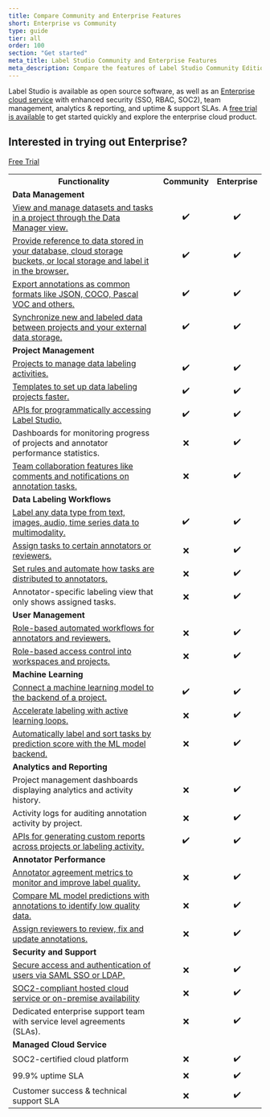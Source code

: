 ```yaml
---
title: Compare Community and Enterprise Features
short: Enterprise vs Community
type: guide
tier: all
order: 100
section: "Get started"
meta_title: Label Studio Community and Enterprise Features
meta_description: Compare the features of Label Studio Community Edition with the paid Label Studio Enterprise Edition so that you can choose the best option for your data labeling and annotation projects.
---
```


Label Studio is available as open source software, as well as an [Enterprise cloud service](https://heartex.com/) with enhanced security (SSO, RBAC, SOC2), team management, analytics & reporting, and uptime & support SLAs. A [free trial is available](https://heartex.com/free-trial) to get started quickly and explore the enterprise cloud product.

## Interested in trying out Enterprise?

<a class="Button" href="https://heartex.com/free-trial" target="_blank">Free Trial</a>

<table>
  <tr>
    <th>Functionality</th>
    <th>Community</th>
    <th>Enterprise</th>
  </tr>

<tr>
    <td colspan="3"><b>Data Management</b></td>
  </tr>
  <tr>
    <td><a href="manage_data.html">View and manage datasets and tasks in a project through the Data Manager view.</a></td>
    <td style="text-align:center">✔️</td>
    <td style="text-align:center">✔️</td>
  </tr>
  <tr>
    <td><a href="tasks.html">Provide reference to data stored in your database, cloud storage buckets, or local storage and label it in the browser.</a></td>
    <td style="text-align:center">✔️</td>
    <td style="text-align:center">✔️</td>
  </tr>
  <tr>
    <td><a href="export.html">Export annotations as common formats like JSON, COCO, Pascal VOC and others.</a></td>
    <td style="text-align:center">✔️</td>
    <td style="text-align:center">✔️</td>
  </tr>
  <tr>
    <td><a href="storage.html">Synchronize new and labeled data between projects and your external data storage.</a></td>
    <td style="text-align:center">✔️</td>
    <td style="text-align:center">✔️</td>
  </tr>
  <tr>
    <td colspan="3"><b>Project Management</b></td>
  </tr>
  <tr>
    <td><a href="setup_project.html">Projects to manage data labeling activities.</a></td>
    <td style="text-align:center">✔️</td>
    <td style="text-align:center">✔️</td>
  </tr>
  <tr>
    <td><a href="setup.html">Templates to set up data labeling projects faster.</a></td>
    <td style="text-align:center">✔️</td>
    <td style="text-align:center">✔️</td>
  </tr>
    <tr>
    <td><a href = "https://labelstud.io/guide/api.html"> APIs for programmatically accessing Label Studio.</a></td>
    <td style="text-align:center">✔️</td>
    <td style="text-align:center">✔️</td>
  </tr>
  <tr>
    <td>Dashboards for monitoring progress of projects and annotator performance statistics.</td>
    <td style="text-align:center">❌</td>
    <td style="text-align:center">✔️</td>
  </tr>
   <tr>
    <td><a href="https://docs.heartex.com/guide/comments_notifications.html">Team collaboration features like comments and notifications on annotation tasks.</a></td>
    <td style="text-align:center">❌</td>
    <td style="text-align:center">✔️</td>
  </tr>

<tr>
    <td colspan="3"><b>Data Labeling Workflows</b></td>
  </tr>
   <tr>
    <td><a href=”https://labelstud.io/playground/”> Label any data type from text, images, audio, time series data to multimodality.</a></td>
    <td style="text-align:center">✔️</td>
    <td style="text-align:center">✔️</td>
  </tr>
  <tr>
    <td><a href="manage_data.html#Assign-annotators-to-tasks">Assign tasks to certain annotators or reviewers.</a></td>
    <td style="text-align:center">❌</td>
    <td style="text-align:center">✔️</td>
  </tr>
  <tr>
    <td><a href="https://docs.heartex.com/guide/setup_project.html#Set-up-annotation-settings-for-your-project">Set rules and automate how tasks are distributed to annotators.</a></td>
    <td style="text-align:center">❌</td>
    <td style="text-align:center">✔️</td>
  </tr>
  <tr>
    <td>Annotator-specific labeling view that only shows assigned tasks.</td>
    <td style="text-align:center">❌</td>
    <td style="text-align:center">✔️</td>
  </tr>

  <tr>
    <td colspan="4"><b>User Management</b></td>
  </tr>
  
  <tr>
    <td><a href="https://docs.heartex.com/guide/manage_users.html#Roles-in-Label-Studio-Enterprise">Role-based automated workflows for annotators and reviewers.</a></td>
    <td style="text-align:center">❌</td>
    <td style="text-align:center">✔️</td>
  </tr>
   <tr>
    <td><a href="https://docs.heartex.com/guide/manage_users.html#Roles-and-workspaces">Role-based access control into workspaces and projects.</a></td>
    <td style="text-align:center">❌</td>
    <td style="text-align:center">✔️</td>
  </tr>

  <tr>
    <td colspan="3"><b>Machine Learning</b></td>
  </tr>
  <tr>
    <td><a href="ml_create.html">Connect a machine learning model to the backend of a project.</a></td>
    <td style="text-align:center">✔️</td>
    <td style="text-align:center">✔️</td>
  </tr>
  <tr>
    <td><a href="active_learning.html">Accelerate labeling with active learning loops.</a></td>
    <td style="text-align:center">❌</td>
    <td style="text-align:center">✔️</td>
  </tr>
  <tr>
    <td><a href="https://docs.heartex.com/guide/active_learning.html#Set-up-task-sampling-with-prediction-scores">Automatically label and sort tasks by prediction score with the ML model backend.</a></td>
    <td style="text-align:center">❌</td>
    <td style="text-align:center">✔️</td>
  </tr>
  <tr>
    <td colspan="3"><b>Analytics and Reporting</b></td>
  </tr>
  <tr>
    <td>Project management dashboards displaying analytics and activity history.</td>
    <td style="text-align:center">❌</td>
    <td style="text-align:center">✔️</td>
  </tr>
  <tr>
    <td>Activity logs for auditing annotation activity by project.</td>
    <td style="text-align:center">❌</td>
    <td style="text-align:center">✔️</td>
  </tr>
  <tr>
    <td><a href = "https://labelstud.io/guide/api.html"> APIs for generating custom reports across projects or labeling activity.</a></td>
    <td style="text-align:center">✔️</td>
    <td style="text-align:center">✔️</td>
  </tr>
  <tr>
    <td colspan="3"><b>Annotator Performance</b></td>
  </tr>
  <tr>
    <td><a href="https://docs.heartex.com/guide/stats.html">Annotator agreement metrics to monitor and improve label quality.</a></td>
    <td style="text-align:center">❌</td>
    <td style="text-align:center">✔️</td>
  </tr>
  <tr>
    <td><a href="https://docs.heartex.com/guide/ml.html">Compare ML model predictions with annotations to identify low quality data.</a></td>
    <td style="text-align:center">❌</td>
    <td style="text-align:center">✔️</td>
  </tr>
  <tr>
    <td><a href="https://docs.heartex.com/guide/quality.html">Assign reviewers to review, fix and update annotations.</a></td>
    <td style="text-align:center">❌</td>
    <td style="text-align:center">✔️</td>
  </tr>
  <tr>
    <td colspan="3"><b>Security and Support </b></td>
  </tr>
  <tr>
    <td><a href="https://docs.heartex.com/guide/auth_setup.html">Secure access and authentication of users via SAML SSO or LDAP.</a></td>
    <td style="text-align:center">❌</td>
    <td style="text-align:center">✔️</td>
   </tr>
  <tr>
    <td><a href ="https://heartex.com/security"> SOC2-compliant hosted cloud service or on-premise availability</a></td>
    <td style="text-align:center">❌</td>
    <td style="text-align:center">✔️</td>
  </tr>
  <tr>
    <td>Dedicated enterprise support team with service level agreements (SLAs).</td>
    <td style="text-align:center">❌</td>
    <td style="text-align:center">✔️</td>
  </tr>
  <tr>
    <td colspan="3"><b>Managed Cloud Service</b></td>
  </tr>
  <tr>
    <td>SOC2-certified cloud platform</td>
    <td style="text-align:center">❌</td>
    <td style="text-align:center">✔️</td>
   </tr>
  <tr>
    <td>99.9% uptime SLA</td>
    <td style="text-align:center">❌</td>
    <td style="text-align:center">✔️</td>
  </tr>
  <tr>
    <td>Customer success & technical support SLA</td>
    <td style="text-align:center">❌</td>
    <td style="text-align:center">✔️</td>
  </tr>
</table>
